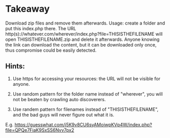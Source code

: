 # Takeaway
Download zip files and remove them afterwards.
Usage: create a folder and put this index.php there.
The URL http(s)://whatever.com/wherever/index.php?file=THISISTHEFILENAME will open THISISTHEFILENAME.zip and delete it afterwards.
Anyone knowing the link can download the content, but it can be downloaded only once, thus compromise could be easily detected.

## Hints:

1. Use https for accessing your resources: the URL will not be visible for anyone.

2. Use random pattern for the folder name instead of "wherever", you will not be beaten by crawling auto discoverers.

3. Use randem pattern for filenames instead of "THISISTHEFILENAME", and the bad guys will never figure out what it is.

E.g. https://guesswhat.com/j5K9v8CU6syAMoiwpKVp4W/index.php?file=QPQe7FiaK9SxSS6Nvv7px2
